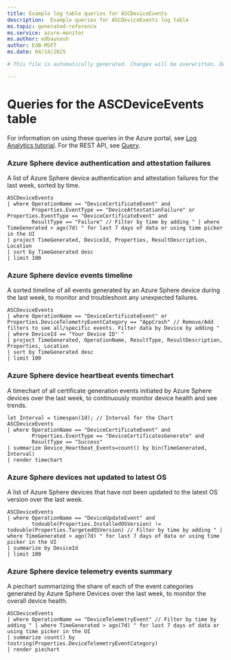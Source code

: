```yaml
---
title: Example log table queries for ASCDeviceEvents
description:  Example queries for ASCDeviceEvents log table
ms.topic: generated-reference
ms.service: azure-monitor
ms.author: edbaynash
author: EdB-MSFT
ms.date: 04/14/2025

# This file is automatically generated. Changes will be overwritten. Do not change this file directly. 

---
```


# Queries for the ASCDeviceEvents table

For information on using these queries in the Azure portal, see [Log Analytics tutorial](/azure/azure-monitor/logs/log-analytics-tutorial). For the REST API, see [Query](/rest/api/loganalytics/query).


### Azure Sphere device authentication and attestation failures  


A list of Azure Sphere device authentication and attestation failures for the last week, sorted by time.  

```query
ASCDeviceEvents
| where OperationName == "DeviceCertificateEvent" and
        Properties.EventType == "DeviceAttestationFailure" or Properties.EventType == "DeviceCertificateEvent" and
        ResultType == "Failure" // Filter by time by adding " | where TimeGenerated > ago(7d) " for last 7 days of data or using time picker in the UI
| project TimeGenerated, DeviceId, Properties, ResultDescription, Location
| sort by TimeGenerated desc
| limit 100
```



### Azure Sphere device events timeline  


A sorted timeline of all events generated by an Azure Sphere device during the last week, to monitor and troubleshoot any unexpected failures.  

```query
ASCDeviceEvents
| where OperationName == "DeviceCertificateEvent" or Properties.DeviceTelemetryEventCategory == "AppCrash" // Remove/Add filters to see all/specific events. Filter data by Device by adding " | where DeviceId == "Your Device ID" " 
| project TimeGenerated, OperationName, ResultType, ResultDescription, Properties, Location
| sort by TimeGenerated desc
| limit 100
```



### Azure Sphere device heartbeat events timechart  


A timechart of all certificate generation events initiated by Azure Sphere devices over the last week, to continuously monitor device health and see trends.  

```query
let Interval = timespan(1d); // Interval for the Chart 
ASCDeviceEvents
| where OperationName == "DeviceCertificateEvent" and 
        Properties.EventType == "DeviceCertificatesGenerate" and 
        ResultType == "Success"
| summarize Device_Heartbeat_Events=count() by bin(TimeGenerated, Interval)
| render timechart
```



### Azure Sphere devices not updated to latest OS  


A list of Azure Sphere devices that have not been updated to the latest OS version over the last week.  

```query
ASCDeviceEvents
| where OperationName == "DeviceUpdateEvent" and  
        todouble(Properties.InstalledOSVersion) != todouble(Properties.TargetedOSVersion) // Filter by time by adding " | where TimeGenerated > ago(7d) " for last 7 days of data or using time picker in the UI
| summarize by DeviceId
| limit 100

```



### Azure Sphere device telemetry events summary  


A piechart summarizing the share of each of the event categories generated by Azure Sphere Devices over the last week, to monitor the overall device health.  

```query
ASCDeviceEvents
| where OperationName == "DeviceTelemetryEvent" // Filter by time by adding " | where TimeGenerated > ago(7d) " for last 7 days of data or using time picker in the UI
| summarize count() by tostring(Properties.DeviceTelemetryEventCategory)
| render piechart
```

